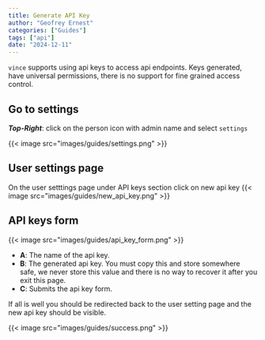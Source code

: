 ```yaml
---
title: Generate API Key
author: "Geofrey Ernest"
categories: ["Guides"]
tags: ["api"]
date: "2024-12-11"
---
```


<!--more-->


`vince` supports using api keys to access api endpoints. Keys generated, have universal permissions, there is no support for fine grained access control.

## Go to settings
__*Top-Right*__: click on the person icon with admin name and select `settings`


{{< image src="images/guides/settings.png" >}}

## User settings page

On the user setttings page under API keys section click on new api key
{{< image src="images/guides/new_api_key.png" >}}


## API keys form

{{< image src="images/guides/api_key_form.png" >}}

- __A__: The name of the api key.
- __B__: The generated api key. You must copy this and store somewhere safe, we never store this value and there is no way to recover it after you exit this page.
- __C__: Submits the api key form.


If all is well you should be redirected back to the user setting page and the new api key should be visible.

{{< image src="images/guides/success.png" >}}
